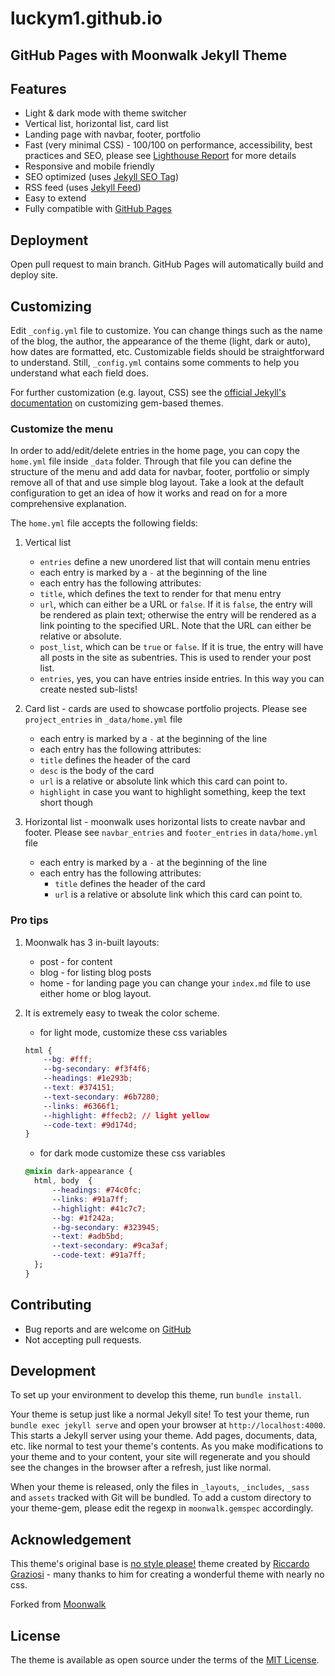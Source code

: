 # luckym1.github.io

## GitHub Pages with Moonwalk Jekyll Theme

## Features

* Light & dark mode with theme switcher
* Vertical list, horizontal list, card list
* Landing page with navbar, footer, portfolio
* Fast (very minimal CSS) - 100/100 on performance, accessibility, best practices and SEO, please see [Lighthouse Report](https://raw.githubusercontent.com/abhinavs/moonwalk/master/_screenshots/lighthouse-report.png) for more details
* Responsive and mobile friendly
* SEO optimized (uses [Jekyll SEO Tag](https://github.com/jekyll/jekyll-seo-tag))
* RSS feed (uses [Jekyll Feed](https://github.com/jekyll/jekyll-feed))
* Easy to extend
* Fully compatible with [GitHub Pages](https://pages.github.com/)

## Deployment

Open pull request to main branch. GitHub Pages will automatically build and deploy site.

## Customizing

Edit `_config.yml` file to customize. You can change things such as the name of the blog, the author, the appearance of the theme (light, dark or auto), how dates are formatted, etc. Customizable fields should be straightforward to understand. Still, `_config.yml` contains some comments to help you understand what each field does.

For further customization (e.g. layout, CSS) see the [official Jekyll's documentation](https://jekyllrb.com/docs/themes/#overriding-theme-defaults) on customizing gem-based themes.

### Customize the menu

In order to add/edit/delete entries in the home page, you can copy the `home.yml` file inside `_data` folder. Through that file you can define the structure of the menu and add data for navbar, footer, portfolio or simply remove all of that and use simple blog layout. Take a look at the default configuration to get an idea of how it works and read on for a more comprehensive explanation.

The `home.yml` file accepts the following fields:

1. Vertical list

    * `entries` define a new unordered list that will contain menu entries
    * each entry is marked by a `-` at the beginning of the line
    * each entry has the following attributes:
    * `title`, which defines the text to render for that menu entry
    * `url`, which can either be a URL or `false`. If it is `false`, the entry will be rendered as plain text; otherwise the entry will be rendered as a link pointing to the specified URL. Note that the URL can either be relative or absolute.
    * `post_list`, which can be `true` or `false`. If it is true, the entry will have all posts in the site as subentries. This is used to render your post list.
    * `entries`, yes, you can have entries inside entries. In this way you can create nested sub-lists!

2. Card list - cards are used to showcase portfolio projects. Please see `project_entries` in `_data/home.yml` file

    * each entry is marked by a `-` at the beginning of the line
    * each entry has the following attributes:
    * `title` defines the header of the card
    * `desc` is the body of the card
    * `url` is a relative or absolute link which this card can point to.
    * `highlight` in case you want to highlight something, keep the text short though

3. Horizontal list - moonwalk uses horizontal lists to create navbar and footer. Please see `navbar_entries` and `footer_entries` in `data/home.yml` file
    * each entry is marked by a `-` at the beginning of the line
    * each entry has the following attributes:
        * `title` defines the header of the card
        * `url` is a relative or absolute link which this card can point to.

### Pro tips

1. Moonwalk has 3 in-built layouts:

    * post - for content
    * blog - for listing blog posts
    * home - for landing page
    you can change your `index.md` file to use either home or blog layout.

2. It is extremely easy to tweak the color scheme.

    * for light mode, customize these css variables

    ```css
    html {
        --bg: #fff;
        --bg-secondary: #f3f4f6;
        --headings: #1e293b;
        --text: #374151;
        --text-secondary: #6b7280;
        --links: #6366f1;
        --highlight: #ffecb2; // light yellow
        --code-text: #9d174d;
    }
    ```

    * for dark mode customize these css variables

    ```css
    @mixin dark-appearance {
      html, body  {
          --headings: #74c0fc;
          --links: #91a7ff;
          --highlight: #41c7c7;
          --bg: #1f242a;
          --bg-secondary: #323945;
          --text: #adb5bd;
          --text-secondary: #9ca3af;
          --code-text: #91a7ff;
      };
    }
    ```

## Contributing

* Bug reports and  are welcome on [GitHub](https://github.com/luckym1/luckym1.github.io)
* Not accepting pull requests.

## Development

To set up your environment to develop this theme, run `bundle install`.

Your theme is setup just like a normal Jekyll site! To test your theme, run `bundle exec jekyll serve` and open your browser at `http://localhost:4000`. This starts a Jekyll server using your theme. Add pages, documents, data, etc. like normal to test your theme's contents. As you make modifications to your theme and to your content, your site will regenerate and you should see the changes in the browser after a refresh, just like normal.

When your theme is released, only the files in `_layouts`, `_includes`, `_sass` and `assets` tracked with Git will be bundled.
To add a custom directory to your theme-gem, please edit the regexp in `moonwalk.gemspec` accordingly.

## Acknowledgement

This theme's original base is [no style please!](https://github.com/riggraz/no-style-please) theme created by  [Riccardo Graziosi](https://riggraz.dev/) - many thanks to him for creating a wonderful theme with nearly no css.

Forked from [Moonwalk](https://github.com/abhinavs/moonwalk)

## License

The theme is available as open source under the terms of the [MIT License](https://opensource.org/licenses/MIT).
